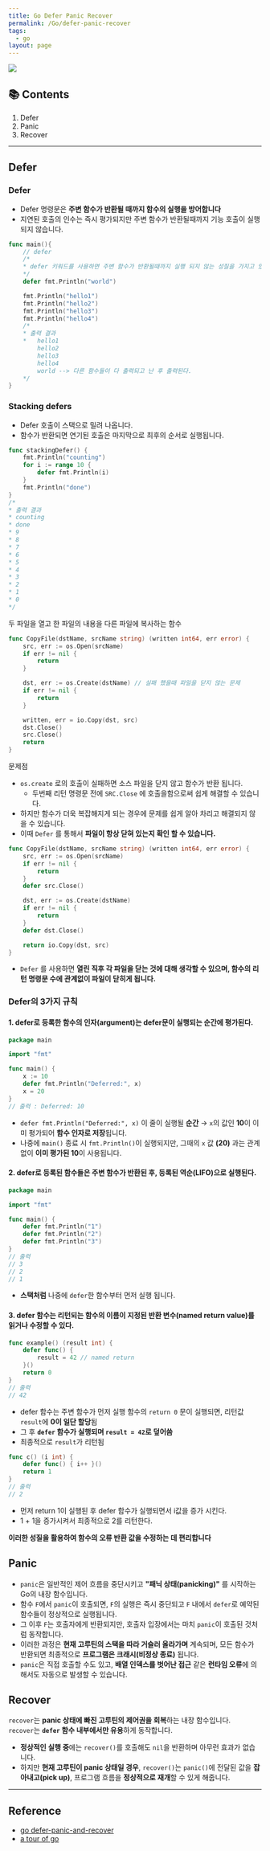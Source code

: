 ```yaml
---
title: Go Defer Panic Recover
permalink: /Go/defer-panic-recover
tags:
  - go
layout: page
---
```


![](/assets/golang01.png)

## 📚 Contents

1. Defer
2. Panic
3. Recover

---

## Defer

### Defer

- Defer 명령문은 **주변 함수가 반환될 때까지 함수의 실행을 방어합니다** 
- 지연된 호출의 인수는 즉시 평가되지만 주변 함수가 반환될때까지 기능 호출이 실행되지 않습니다.

```go
func main(){
	// defer
	/*
	* defer 키워드를 사용하면 주변 함수가 반환될때까지 실행 되지 않는 성질을 가지고 있는것 같다.
	*/
	defer fmt.Println("world")

	fmt.Println("hello1")
	fmt.Println("hello2")
	fmt.Println("hello3")
	fmt.Println("hello4")
	/*
	* 출력 결과
	*	hello1
		hello2
		hello3
		hello4
		world --> 다른 함수들이 다 출력되고 난 후 출력된다.
	*/
}
```

### Stacking defers

- Defer 호출이 스택으로 밀려 나옵니다.
- 함수가 반환되면 연기된 호출은 마지막으로 최후의 순서로 실행됩니다.

```go
func stackingDefer() {
	fmt.Println("counting")
	for i := range 10 {
		defer fmt.Println(i)
	}
	fmt.Println("done")
}
/*
* 출력 결과
* counting
* done
* 9
* 8
* 7
* 6
* 5
* 4
* 3
* 2
* 1
* 0
*/
```

두 파일을 열고 한 파일의 내용을 다른 파일에 복사하는 함수

```go
func CopyFile(dstName, srcName string) (written int64, err error) {
    src, err := os.Open(srcName)
    if err != nil {
        return
    }

    dst, err := os.Create(dstName) // 실패 했을때 파일을 닫지 않는 문제
    if err != nil {
        return
    }

    written, err = io.Copy(dst, src)
    dst.Close()
    src.Close()
    return
}
```

문제점

- `os.create` 로의 호출이 실패하면 소스 파일을 닫지 않고 함수가 반환 됩니다.
	- 두번째 리턴 명령문 전에 `SRC.Close` 에 호출을함으로써 쉽게 해결할 수 있습니다.
- 하지만 함수가 더욱 복잡해지게 되는 경우에 문제를 쉽게 알아 차리고 해결되지 않을 수 있습니다.
- 이때 `Defer` 를 통해서 **파일이 항상 닫혀 있는지 확인 할 수 있습니다.** 

```go
func CopyFile(dstName, srcName string) (written int64, err error) {
    src, err := os.Open(srcName)
    if err != nil {
        return
    }
    defer src.Close()

    dst, err := os.Create(dstName)
    if err != nil {
        return
    }
    defer dst.Close()

    return io.Copy(dst, src)
}
```

- `Defer` 를 사용하면 **열린 직후 각 파일을 닫는 것에 대해 생각할 수 있으며, 함수의 리턴 명령문 수에 관계없이 파일이 닫히게 됩니다.** 

### Defer의 3가지 규칙

#### 1. defer로 등록한 함수의 인자(argument)는 defer문이 실행되는 순간에 평가된다.

```go
package main

import "fmt"

func main() {
    x := 10
    defer fmt.Println("Deferred:", x)
    x = 20
}
// 출력 : Deferred: 10
```

- `defer fmt.Println("Deferred:", x)` 이 줄이 실행될 **순간** → `x`의 값인 **10**이 이미 평가되어 **함수 인자로 저장**됩니다.
- 나중에 `main()` 종료 시 `fmt.Println()`이 실행되지만, 그때의 `x` 값 **(20)** 과는 관계없이 **이미 평가된 10**이 사용됩니다.

#### 2. defer로 등록된 함수들은 주변 함수가 반환된 후, 등록된 역순(LIFO)으로 실행된다.

```go
package main

import "fmt"

func main() {
    defer fmt.Println("1")
    defer fmt.Println("2")
    defer fmt.Println("3")
}
// 출력 
// 3
// 2
// 1
```

- **스택처럼** 나중에 `defer`한 함수부터 먼저 실행 됩니다.

#### 3. defer 함수는 리턴되는 함수의 이름이 지정된 반환 변수(named return value)를 읽거나 수정할 수 있다.

```go
func example() (result int) {
    defer func() {
        result = 42 // named return
    }()
    return 0
}
// 출력
// 42
```

- defer 함수는 주변 함수가 먼저 실행 함수의 `return 0` 문이 실행되면, 리턴값 `result`에 **0이 일단 할당**됨
- 그 후 **`defer` 함수가 실행되며 `result = 42`로 덮어씀**
- 최종적으로 `result`가 리턴됨

```go
func c() (i int) {
    defer func() { i++ }()
    return 1
}
// 출력
// 2
```

- 먼저 return 1이 실행된 후 defer 함수가 실행되면서 i값을 증가 시킨다.
- 1 + 1을 증가시켜서 최종적으로 2를 리턴한다.

**이러한 성질을 활용하여 함수의 오류 반환 값을 수정하는 데 편리합니다** 

## Panic

- `panic`은 일반적인 제어 흐름을 중단시키고 **"패닉 상태(panicking)"** 를 시작하는 Go의 내장 함수입니다.
- 함수 `F`에서 `panic`이 호출되면, `F`의 실행은 즉시 중단되고 `F` 내에서 `defer`로 예약된 함수들이 정상적으로 실행됩니다.
- 그 이후 `F`는 호출자에게 반환되지만, 호출자 입장에서는 마치 `panic`이 호출된 것처럼 동작합니다.
- 이러한 과정은 **현재 고루틴의 스택을 따라 거슬러 올라가며** 계속되며, 모든 함수가 반환되면 최종적으로 **프로그램은 크래시(비정상 종료)** 됩니다.
- `panic`은 직접 호출할 수도 있고, **배열 인덱스를 벗어난 접근** 같은 **런타임 오류**에 의해서도 자동으로 발생할 수 있습니다.

## Recover

`recover`는 **panic 상태에 빠진 고루틴의 제어권을 회복**하는 내장 함수입니다.  
`recover`는 **`defer` 함수 내부에서만 유용**하게 동작합니다.

- **정상적인 실행 중**에는 `recover()`를 호출해도 `nil`을 반환하며 아무런 효과가 없습니다.
- 하지만 **현재 고루틴이 panic 상태일 경우**, `recover()`는 `panic()`에 전달된 값을 **잡아내고(pick up)**, 프로그램 흐름을 **정상적으로 재개**할 수 있게 해줍니다.

---

## Reference

- [go defer-panic-and-recover](https://go.dev/blog/defer-panic-and-recover) 
- [a tour of go](https://go.dev/tour/flowcontrol/12) 

